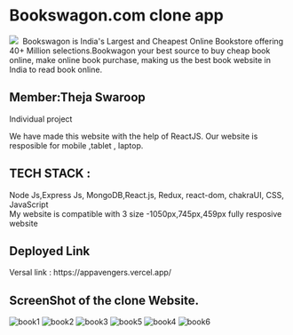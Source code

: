 <h1>Bookswagon.com clone app </h1>
<img src="https://d2g9wbak88g7ch.cloudfront.net/staticimages/logo-new.png"/>

<img src="" alt=""/>
Bookswagon is India's Largest and Cheapest Online Bookstore offering 40+ Million selections.Bookwagon your best source to buy cheap book online, make online book purchase, making us the best book website in India to read book online.

<h2>Member:Theja Swaroop</h2>

<p>
Individual project
 <br>
</p>


We have made this website with the help of ReactJS.
Our website is resposible for mobile ,tablet , laptop.

<h2>TECH STACK :</h3>
<p>
Node Js,Express Js, MongoDB,React.js, Redux, react-dom, chakraUI, CSS, JavaScript 
</br>
My website is compatible with 3 size -1050px,745px,459px 
fully resposive website
</p>

<h2>Deployed Link </h2>
<p>Versal link : https://appavengers.vercel.app/</p>

<h2>ScreenShot of the clone Website.</h2>


![book1](https://user-images.githubusercontent.com/105914391/221394112-e9543d24-35da-4b0a-85cc-09504874696b.png)
![book2](https://user-images.githubusercontent.com/105914391/221394115-4b619a1f-8b3f-48f6-8969-d1084974f971.png)
![book3](https://user-images.githubusercontent.com/105914391/221394118-afc0bd6b-5172-4220-9a81-6eff35733fd5.png)
![book5](https://user-images.githubusercontent.com/105914391/221394122-98c56373-f2ed-4024-94c6-5047f102c778.png)
![book4](https://user-images.githubusercontent.com/105914391/221394124-d7e4d8b2-2932-44f1-b92c-66fecb36dcf8.png)
![book6](https://user-images.githubusercontent.com/105914391/221394127-2dc51f4a-9d0d-45a9-af0c-77f73d3d272b.png)

